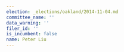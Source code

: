 ```yaml
---
election: _elections/oakland/2014-11-04.md
committee_name: ''
data_warning: ''
filer_id: ''
is_incumbent: false
name: Peter Liu
---
```

